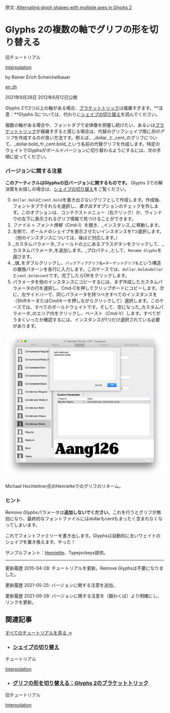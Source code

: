 原文: [Alternating glyph shapes with multiple axes in Glyphs 2](https://glyphsapp.com/learn/alternating-glyph-shapes-with-multiple-axes)
# Glyphs 2の複数の軸でグリフの形を切り替える

旧チュートリアル

[ Interpolation ](https://glyphsapp.com/learn?q=interpolation)

by Rainer Erich Scheichelbauer

[ en ](https://glyphsapp.com/learn/alternating-glyph-shapes-with-multiple-axes) [ zh ](https://glyphsapp.com/zh/learn/alternating-glyph-shapes-with-multiple-axes)

2021年9月28日 2012年6月12日公開

Glyphs 2で2つ以上の軸がある場合、[ブラケットトリック](alternating-glyph-shapes.md)は複雑すぎます。**注意：**Glyphs 3については、代わりに[シェイプの切り替え](switching-shapes.md)を読んでください。

複数の軸がある場合や、フォントタブで全体像を把握し続けたい、あるいは[ブラケットトリック](alternating-glyph-shapes.md)が複雑すぎると感じる場合は、代替のグリフシェイプ用に*別のグリフ*を作成するのが良い方法です。例えば、_dollar_と_cent_のグリフについて、_dollar.bold_や_cent.bold_という名前の代替グリフを作成します。特定のウェイトでGlyphsがボールドバージョンに切り替わるようにするには、次の手順に従ってください。

### バージョンに関する注意

**このアーティクルはGlyphsの旧バージョンに関するものです。** Glyphs 3での解決策をお探しの場合は、[シェイプの切り替え](switching-shapes.md)をご覧ください。

0. `dollar.bold`と`cent.bold`を書き出さないグリフとして作成します。作成後、フォントタブでそれらを選択し、*書き出す*オプションのチェックを外します。このオプションは、コンテクストメニュー（右クリック）か、ウィンドウの左下に表示されるグリフ情報で見つけることができます。
1. _ファイル > フォント情報_（Cmd-I）を開き、_インスタンス_に移動します。
2. 左側で、ボールドのシェイプを表示させたいインスタンスを1つ選択します。（他のインスタンスについては、後ほど対応します。）
3. _カスタムパラメータ_フィールドの上にあるプラスボタンをクリックして、_カスタムパラメータ_を追加します。_プロパティ_として、`Rename Glyphs`を選びます。
4. _値_をダブルクリックし、`バックアップグリフ名=ターゲットグリフ名`という構造の置換パターンを各行に入力します。このケースでは、`dollar.bold=dollar`と`cent.bold=cent`です。完了したらOKをクリックします。
5. パラメータを他のインスタンスにコピーするには、まず作成したカスタムパラメータの行を選択し、Cmd-Cを押してクリップボードにコピーします。次に、左サイドバーで、同じパラメータを持つべきすべてのインスタンスを（ShiftキーまたはCmdキーを押しながらクリックして）選択します。このケースでは、すべてのボールドウェイトです。そして、空になった_カスタムパラメータ_のエリア内をクリックし、ペースト（Cmd-V）します。すべてがうまくいったか確認するには、インスタンスが1つだけ選択されている必要があります。

![](images/rename_glyphs.png)

Michael Hochleitner氏のHenrietteでのグリフのリネーム。

### ヒント

*Remove Glyphs*パラメータは**追加しないでください**。これを行うとグリフが無効になり、最終的なフォントファイルにはdollarもcentもまったく含まれなくなってしまいます。

これでフォントファミリーを書き出します。Glyphsは自動的に太いウェイトのシェイプを置き換えます。やった！

サンプルフォント：[Henriette](http://www.typejockeys.com/fonts/Henriette)、Typejockeys提供。

---

更新履歴 2015-04-28: チュートリアルを更新。Remove Glyphsは不要になりました。

更新履歴 2021-05-25: バージョンに関する注意を追加。

更新履歴 2021-09-28: バージョンに関する注意を（願わくば）より明確にし、リンクを更新。

## 関連記事

[すべてのチュートリアルを見る →](https://glyphsapp.com/learn)

*   ### [シェイプの切り替え](switching-shapes.md)

チュートリアル

[ Interpolation ](https://glyphsapp.com/learn?q=interpolation)

*   ### [グリフの形を切り替える：Glyphs 2のブラケットトリック](alternating-glyph-shapes.md)

旧チュートリアル

[ Interpolation ](https://glyphsapp.com/learn?q=interpolation)